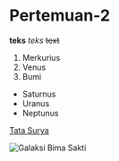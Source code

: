 # Pertemuan-2
**teks**
*teks*
~~text~~ 

1. Merkurius
2. Venus
3. Bumi

- Saturnus
- Uranus
- Neptunus

[Tata Surya](https://solarsystem.nasa.gov/)

![Galaksi Bima Sakti](https://example.com/images/milky-way-galaxy.jpg)